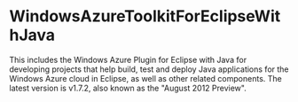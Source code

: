 WindowsAzureToolkitForEclipseWithJava
=====================================

This includes the Windows Azure Plugin for Eclipse with Java for developing projects that help build, test and deploy Java applications for the Windows Azure cloud in Eclipse, as well as other related components.
The latest version is v1.7.2, also known as the "August 2012 Preview".